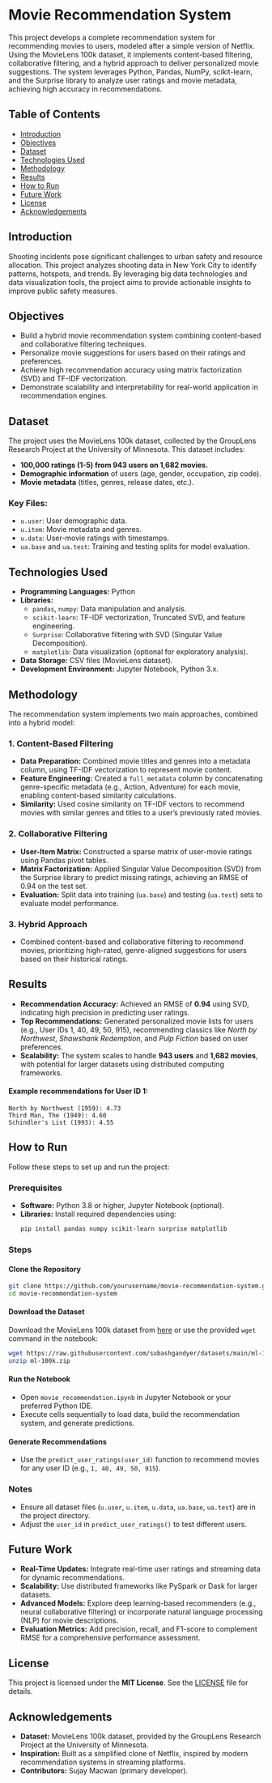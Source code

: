 # Movie Recommendation System

This project develops a complete recommendation system for recommending movies to users, modeled after a simple version of Netflix. Using the MovieLens 100k dataset, it implements content-based filtering, collaborative filtering, and a hybrid approach to deliver personalized movie suggestions. The system leverages Python, Pandas, NumPy, scikit-learn, and the Surprise library to analyze user ratings and movie metadata, achieving high accuracy in recommendations.

## Table of Contents
- [Introduction](#introduction)
- [Objectives](#objectives)
- [Dataset](#dataset)
- [Technologies Used](#technologies-used)
- [Methodology](#methodology)
- [Results](#results)
- [How to Run](#how-to-run)
- [Future Work](#future-work)
- [License](#license)
- [Acknowledgements](#acknowledgements)

## Introduction
Shooting incidents pose significant challenges to urban safety and resource allocation. This project analyzes shooting data in New York City to identify patterns, hotspots, and trends. By leveraging big data technologies and data visualization tools, the project aims to provide actionable insights to improve public safety measures.

## Objectives
- Build a hybrid movie recommendation system combining content-based and collaborative filtering techniques.
- Personalize movie suggestions for users based on their ratings and preferences.
- Achieve high recommendation accuracy using matrix factorization (SVD) and TF-IDF vectorization.
- Demonstrate scalability and interpretability for real-world application in recommendation engines.

## Dataset
The project uses the MovieLens 100k dataset, collected by the GroupLens Research Project at the University of Minnesota. This dataset includes:

- **100,000 ratings (1-5) from 943 users on 1,682 movies.**
- **Demographic information** of users (age, gender, occupation, zip code).
- **Movie metadata** (titles, genres, release dates, etc.).

### Key Files:
- `u.user`: User demographic data.
- `u.item`: Movie metadata and genres.
- `u.data`: User-movie ratings with timestamps.
- `ua.base` and `ua.test`: Training and testing splits for model evaluation.

## Technologies Used
- **Programming Languages:** Python
- **Libraries:**
  - `pandas`, `numpy`: Data manipulation and analysis.
  - `scikit-learn`: TF-IDF vectorization, Truncated SVD, and feature engineering.
  - `Surprise`: Collaborative filtering with SVD (Singular Value Decomposition).
  - `matplotlib`: Data visualization (optional for exploratory analysis).
- **Data Storage:** CSV files (MovieLens dataset).
- **Development Environment:** Jupyter Notebook, Python 3.x.

## Methodology
The recommendation system implements two main approaches, combined into a hybrid model:

### 1. Content-Based Filtering
- **Data Preparation:** Combined movie titles and genres into a metadata column, using TF-IDF vectorization to represent movie content.
- **Feature Engineering:** Created a `full_metadata` column by concatenating genre-specific metadata (e.g., Action, Adventure) for each movie, enabling content-based similarity calculations.
- **Similarity:** Used cosine similarity on TF-IDF vectors to recommend movies with similar genres and titles to a user’s previously rated movies.

### 2. Collaborative Filtering
- **User-Item Matrix:** Constructed a sparse matrix of user-movie ratings using Pandas pivot tables.
- **Matrix Factorization:** Applied Singular Value Decomposition (SVD) from the Surprise library to predict missing ratings, achieving an RMSE of 0.94 on the test set.
- **Evaluation:** Split data into training (`ua.base`) and testing (`ua.test`) sets to evaluate model performance.

### 3. Hybrid Approach
- Combined content-based and collaborative filtering to recommend movies, prioritizing high-rated, genre-aligned suggestions for users based on their historical ratings.

## Results
- **Recommendation Accuracy:** Achieved an RMSE of **0.94** using SVD, indicating high precision in predicting user ratings.
- **Top Recommendations:** Generated personalized movie lists for users (e.g., User IDs 1, 40, 49, 50, 915), recommending classics like *North by Northwest*, *Shawshank Redemption*, and *Pulp Fiction* based on user preferences.
- **Scalability:** The system scales to handle **943 users** and **1,682 movies**, with potential for larger datasets using distributed computing frameworks.

#### Example recommendations for User ID 1:
```
North by Northwest (1959): 4.73
Third Man, The (1949): 4.60
Schindler's List (1993): 4.55
```

## How to Run
Follow these steps to set up and run the project:

### Prerequisites
- **Software:** Python 3.8 or higher, Jupyter Notebook (optional).
- **Libraries:** Install required dependencies using:
  ```bash
  pip install pandas numpy scikit-learn surprise matplotlib
  ```

### Steps
#### Clone the Repository
```bash
git clone https://github.com/yourusername/movie-recommendation-system.git
cd movie-recommendation-system
```
#### Download the Dataset
Download the MovieLens 100k dataset from [here](https://grouplens.org/datasets/movielens/100k/) or use the provided `wget` command in the notebook:
```bash
wget https://raw.githubusercontent.com/subashgandyer/datasets/main/ml-100k/ml-100k.zip
unzip ml-100k.zip
```
#### Run the Notebook
- Open `movie_recommendation.ipynb` in Jupyter Notebook or your preferred Python IDE.
- Execute cells sequentially to load data, build the recommendation system, and generate predictions.

#### Generate Recommendations
- Use the `predict_user_ratings(user_id)` function to recommend movies for any user ID (e.g., `1, 40, 49, 50, 915`).

### Notes
- Ensure all dataset files (`u.user`, `u.item`, `u.data`, `ua.base`, `ua.test`) are in the project directory.
- Adjust the `user_id` in `predict_user_ratings()` to test different users.

## Future Work
- **Real-Time Updates:** Integrate real-time user ratings and streaming data for dynamic recommendations.
- **Scalability:** Use distributed frameworks like PySpark or Dask for larger datasets.
- **Advanced Models:** Explore deep learning-based recommenders (e.g., neural collaborative filtering) or incorporate natural language processing (NLP) for movie descriptions.
- **Evaluation Metrics:** Add precision, recall, and F1-score to complement RMSE for a comprehensive performance assessment.

## License
This project is licensed under the **MIT License**. See the [LICENSE](LICENSE) file for details.

## Acknowledgements
- **Dataset:** MovieLens 100k dataset, provided by the GroupLens Research Project at the University of Minnesota.
- **Inspiration:** Built as a simplified clone of Netflix, inspired by modern recommendation systems in streaming platforms.
- **Contributors:** Sujay Macwan (primary developer).
